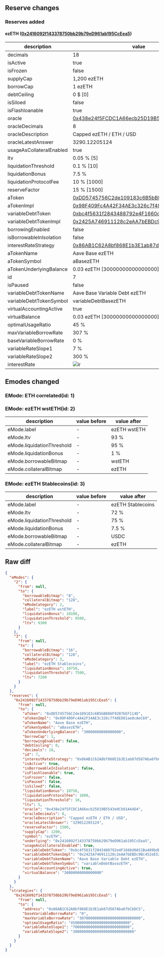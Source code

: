 ## Reserve changes

### Reserves added

#### ezETH ([0x2416092f143378750bb29b79eD961ab195CcEea5](https://basescan.org/address/0x2416092f143378750bb29b79eD961ab195CcEea5))

| description | value |
| --- | --- |
| decimals | 18 |
| isActive | true |
| isFrozen | false |
| supplyCap | 1,200 ezETH |
| borrowCap | 1 ezETH |
| debtCeiling | 0 $ [0] |
| isSiloed | false |
| isFlashloanable | true |
| oracle | [0x438e24f5FCDC1A66ecb25D19B5543e0Cb91A44D4](https://basescan.org/address/0x438e24f5FCDC1A66ecb25D19B5543e0Cb91A44D4) |
| oracleDecimals | 8 |
| oracleDescription | Capped ezETH / ETH / USD |
| oracleLatestAnswer | 3290.12205124 |
| usageAsCollateralEnabled | true |
| ltv | 0.05 % [5] |
| liquidationThreshold | 0.1 % [10] |
| liquidationBonus | 7.5 % |
| liquidationProtocolFee | 10 % [1000] |
| reserveFactor | 15 % [1500] |
| aToken | [0xDD5745756C2de109183c6B5bB886F9207bEF114D](https://basescan.org/address/0xDD5745756C2de109183c6B5bB886F9207bEF114D) |
| aTokenImpl | [0x98F409Fc4A42F34AE3c326c7f48ED01ae8cAeC69](https://basescan.org/address/0x98F409Fc4A42F34AE3c326c7f48ED01ae8cAeC69) |
| variableDebtToken | [0xbc4f5631f2843488792e4F1660d0A51Ba489bdBd](https://basescan.org/address/0xbc4f5631f2843488792e4F1660d0A51Ba489bdBd) |
| variableDebtTokenImpl | [0x2425A746911128c2eAA7bEBDc9Bc452eE52208a1](https://basescan.org/address/0x2425A746911128c2eAA7bEBDc9Bc452eE52208a1) |
| borrowingEnabled | false |
| isBorrowableInIsolation | false |
| interestRateStrategy | [0x86AB1C62A8bf868E1b3E1ab87d587Aba6fbCbDC5](https://basescan.org/address/0x86AB1C62A8bf868E1b3E1ab87d587Aba6fbCbDC5) |
| aTokenName | Aave Base ezETH |
| aTokenSymbol | aBasezETH |
| aTokenUnderlyingBalance | 0.03 ezETH [30000000000000000] |
| id | 7 |
| isPaused | false |
| variableDebtTokenName | Aave Base Variable Debt ezETH |
| variableDebtTokenSymbol | variableDebtBasezETH |
| virtualAccountingActive | true |
| virtualBalance | 0.03 ezETH [30000000000000000] |
| optimalUsageRatio | 45 % |
| maxVariableBorrowRate | 307 % |
| baseVariableBorrowRate | 0 % |
| variableRateSlope1 | 7 % |
| variableRateSlope2 | 300 % |
| interestRate | ![ir](https://dash.onaave.com/api/static?variableRateSlope1=70000000000000000000000000&variableRateSlope2=3000000000000000000000000000&optimalUsageRatio=450000000000000000000000000&baseVariableBorrowRate=0&maxVariableBorrowRate=3070000000000000000000000000) |


## Emodes changed

### EMode: ETH correlated(id: 1)



### EMode: ezETH wstETH(id: 2)

| description | value before | value after |
| --- | --- | --- |
| eMode.label | - | ezETH wstETH |
| eMode.ltv | - | 93 % |
| eMode.liquidationThreshold | - | 95 % |
| eMode.liquidationBonus | - | 1 % |
| eMode.borrowableBitmap | - | wstETH |
| eMode.collateralBitmap | - | ezETH |


### EMode: ezETH Stablecoins(id: 3)

| description | value before | value after |
| --- | --- | --- |
| eMode.label | - | ezETH Stablecoins |
| eMode.ltv | - | 72 % |
| eMode.liquidationThreshold | - | 75 % |
| eMode.liquidationBonus | - | 7.5 % |
| eMode.borrowableBitmap | - | USDC |
| eMode.collateralBitmap | - | ezETH |


## Raw diff

```json
{
  "eModes": {
    "2": {
      "from": null,
      "to": {
        "borrowableBitmap": "8",
        "collateralBitmap": "128",
        "eModeCategory": 2,
        "label": "ezETH wstETH",
        "liquidationBonus": 10100,
        "liquidationThreshold": 9500,
        "ltv": 9300
      }
    },
    "3": {
      "from": null,
      "to": {
        "borrowableBitmap": "16",
        "collateralBitmap": "128",
        "eModeCategory": 3,
        "label": "ezETH Stablecoins",
        "liquidationBonus": 10750,
        "liquidationThreshold": 7500,
        "ltv": 7200
      }
    }
  },
  "reserves": {
    "0x2416092f143378750bb29b79eD961ab195CcEea5": {
      "from": null,
      "to": {
        "aToken": "0xDD5745756C2de109183c6B5bB886F9207bEF114D",
        "aTokenImpl": "0x98F409Fc4A42F34AE3c326c7f48ED01ae8cAeC69",
        "aTokenName": "Aave Base ezETH",
        "aTokenSymbol": "aBasezETH",
        "aTokenUnderlyingBalance": "30000000000000000",
        "borrowCap": 1,
        "borrowingEnabled": false,
        "debtCeiling": 0,
        "decimals": 18,
        "id": 7,
        "interestRateStrategy": "0x86AB1C62A8bf868E1b3E1ab87d587Aba6fbCbDC5",
        "isActive": true,
        "isBorrowableInIsolation": false,
        "isFlashloanable": true,
        "isFrozen": false,
        "isPaused": false,
        "isSiloed": false,
        "liquidationBonus": 10750,
        "liquidationProtocolFee": 1000,
        "liquidationThreshold": 10,
        "ltv": 5,
        "oracle": "0x438e24f5FCDC1A66ecb25D19B5543e0Cb91A44D4",
        "oracleDecimals": 8,
        "oracleDescription": "Capped ezETH / ETH / USD",
        "oracleLatestAnswer": "329012205124",
        "reserveFactor": 1500,
        "supplyCap": 1200,
        "symbol": "ezETH",
        "underlying": "0x2416092f143378750bb29b79eD961ab195CcEea5",
        "usageAsCollateralEnabled": true,
        "variableDebtToken": "0xbc4f5631f2843488792e4F1660d0A51Ba489bdBd",
        "variableDebtTokenImpl": "0x2425A746911128c2eAA7bEBDc9Bc452eE52208a1",
        "variableDebtTokenName": "Aave Base Variable Debt ezETH",
        "variableDebtTokenSymbol": "variableDebtBasezETH",
        "virtualAccountingActive": true,
        "virtualBalance": "30000000000000000"
      }
    }
  },
  "strategies": {
    "0x2416092f143378750bb29b79eD961ab195CcEea5": {
      "from": null,
      "to": {
        "address": "0x86AB1C62A8bf868E1b3E1ab87d587Aba6fbCbDC5",
        "baseVariableBorrowRate": "0",
        "maxVariableBorrowRate": "3070000000000000000000000000",
        "optimalUsageRatio": "450000000000000000000000000",
        "variableRateSlope1": "70000000000000000000000000",
        "variableRateSlope2": "3000000000000000000000000000"
      }
    }
  }
}
```